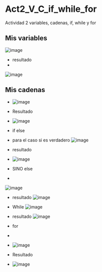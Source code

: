 # Act2_V_C_if_while_for
Actividad 2 variables, cadenas, if, while y for

## Mis variables
![image](https://github.com/user-attachments/assets/273e2f35-572f-4a1d-b242-93495c1bd28a)
- resultado
- 
![image](https://github.com/user-attachments/assets/3d42ac58-0588-4b3c-99af-b5cb42298fb5)

## Mis cadenas
- ![image](https://github.com/user-attachments/assets/5fd2cdad-2b1e-4c30-a67f-28926cdad475)
- Resultado

- ![image](https://github.com/user-attachments/assets/4576f450-e95f-4b5b-bd4e-263968946f7e)

- if else
- para el caso si es verdadero
  ![image](https://github.com/user-attachments/assets/e677013f-1662-4016-b58f-897d9d7f178c)
- resultado
- ![image](https://github.com/user-attachments/assets/1722cff4-eae2-4441-b914-53cad66e5d0a)

- SINO else
- 
![image](https://github.com/user-attachments/assets/3b1b039b-133f-4f40-af61-1b06473ce6c6)
- resultado
![image](https://github.com/user-attachments/assets/6f40ca93-dee0-4d21-907f-80c096769a0a)

- While 
![image](https://github.com/user-attachments/assets/6f7cc460-6921-4847-ab88-d8b65078ad3f)
- resultado
![image](https://github.com/user-attachments/assets/ca43a293-c50f-493a-bf9c-7995d6ca63a7)

- for
- 
- ![image](https://github.com/user-attachments/assets/330851a0-e0f8-4484-9b8a-02152824369d)

- Resultado
- ![image](https://github.com/user-attachments/assets/169baf12-4b6c-4103-974e-fdddb439231c)


